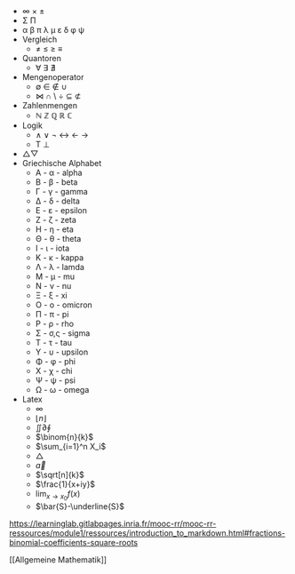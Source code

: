 + ∞ × ±
+  Σ Π
+ α β π λ μ ε δ φ ψ
+ Vergleich
	+ ≠ ≤ ≥ ≡
+ Quantoren
	+ ∀ ∃ ∄
+ Mengenoperator
	+	∅	∈	∉	∪ 
	+	⋈	∩	\ ÷	⊆	⊄ 
+	Zahlenmengen
	+	ℕ	ℤ	ℚ	ℝ	ℂ
+	Logik
	+ ∧ ∨ ¬ ↔ ← →
	+ T ⊥
+	△▽
+ Griechische Alphabet
	+ Α - α - alpha
	+ Β - β - beta
	+ Γ - γ - gamma
	+ Δ - δ - delta
	+ Ε - ε - epsilon
	+ Ζ - ζ - zeta
	+ Η - η - eta
	+ Θ - θ - theta
	+ Ι - ι - iota
	+ Κ - κ - kappa
	+ Λ - λ - lamda
	+ Μ - μ - mu
	+ Ν - ν - nu
	+ Ξ - ξ - xi
	+ Ο - ο - omicron
	+ Π - π - pi
	+ Ρ - ρ - rho
	+ Σ - σ,ς - sigma
	+ Τ - τ - tau
	+ Υ - υ - upsilon
	+ Φ - φ - phi
	+ Χ - χ - chi
	+ Ψ - ψ - psi
	+ Ω - ω - omega
+ Latex
	+ $\infty$ 
	+ $\lfloor n\rfloor$
	+ $\iint \partial\oint$ 
	+ $\binom{n}{k}$
	+ $\sum_{i=1}^n X_i$
	+ $\bigtriangleup$
	+ $\overrightarrow{a}$
	+ $\sqrt[n]{k}$
	+ $\frac{1}{x+iy}$
	+ $\lim_{x \to x_0} f(x)$
	+ $\bar{S}-\underline{S}$

https://learninglab.gitlabpages.inria.fr/mooc-rr/mooc-rr-ressources/module1/ressources/introduction_to_markdown.html#fractions-binomial-coefficients-square-roots

[[Allgemeine Mathematik]]